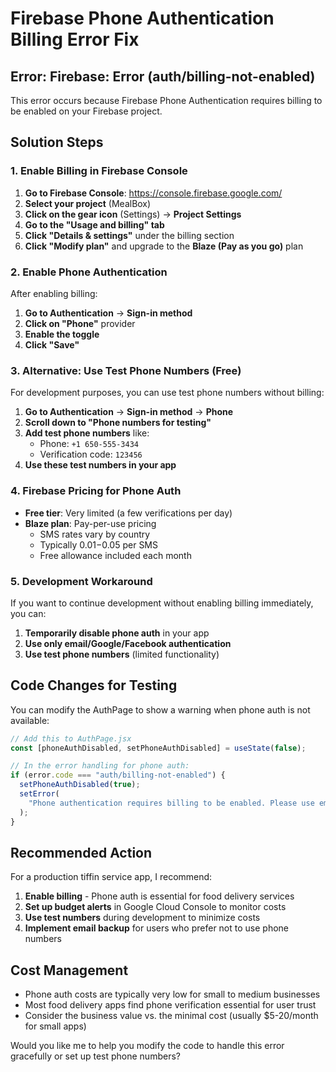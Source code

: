 # Firebase Phone Authentication Billing Error Fix

## Error: Firebase: Error (auth/billing-not-enabled)

This error occurs because Firebase Phone Authentication requires billing to be enabled on your Firebase project.

## Solution Steps

### 1. Enable Billing in Firebase Console

1. **Go to Firebase Console**: https://console.firebase.google.com/
2. **Select your project** (MealBox)
3. **Click on the gear icon** (Settings) → **Project Settings**
4. **Go to the "Usage and billing" tab**
5. **Click "Details & settings"** under the billing section
6. **Click "Modify plan"** and upgrade to the **Blaze (Pay as you go)** plan

### 2. Enable Phone Authentication

After enabling billing:

1. **Go to Authentication** → **Sign-in method**
2. **Click on "Phone"** provider
3. **Enable the toggle**
4. **Click "Save"**

### 3. Alternative: Use Test Phone Numbers (Free)

For development purposes, you can use test phone numbers without billing:

1. **Go to Authentication** → **Sign-in method** → **Phone**
2. **Scroll down to "Phone numbers for testing"**
3. **Add test phone numbers** like:
   - Phone: `+1 650-555-3434`
   - Verification code: `123456`
4. **Use these test numbers in your app**

### 4. Firebase Pricing for Phone Auth

- **Free tier**: Very limited (a few verifications per day)
- **Blaze plan**: Pay-per-use pricing
  - SMS rates vary by country
  - Typically $0.01-$0.05 per SMS
  - Free allowance included each month

### 5. Development Workaround

If you want to continue development without enabling billing immediately, you can:

1. **Temporarily disable phone auth** in your app
2. **Use only email/Google/Facebook authentication**
3. **Use test phone numbers** (limited functionality)

## Code Changes for Testing

You can modify the AuthPage to show a warning when phone auth is not available:

```javascript
// Add this to AuthPage.jsx
const [phoneAuthDisabled, setPhoneAuthDisabled] = useState(false);

// In the error handling for phone auth:
if (error.code === "auth/billing-not-enabled") {
  setPhoneAuthDisabled(true);
  setError(
    "Phone authentication requires billing to be enabled. Please use email authentication or contact administrator."
  );
}
```

## Recommended Action

For a production tiffin service app, I recommend:

1. **Enable billing** - Phone auth is essential for food delivery services
2. **Set up budget alerts** in Google Cloud Console to monitor costs
3. **Use test numbers** during development to minimize costs
4. **Implement email backup** for users who prefer not to use phone numbers

## Cost Management

- Phone auth costs are typically very low for small to medium businesses
- Most food delivery apps find phone verification essential for user trust
- Consider the business value vs. the minimal cost (usually $5-20/month for small apps)

Would you like me to help you modify the code to handle this error gracefully or set up test phone numbers?
